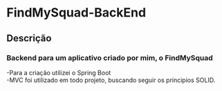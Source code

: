 # FindMySquad-BackEnd
<h2>Descrição</h2>
  <h3>Backend para um aplicativo criado por mim, o FindMySquad</h3>
  -Para a criação utilizei o Spring Boot<br />
  -MVC foi utilizado em todo projeto, buscando seguir os principios SOLID.<br />
  
